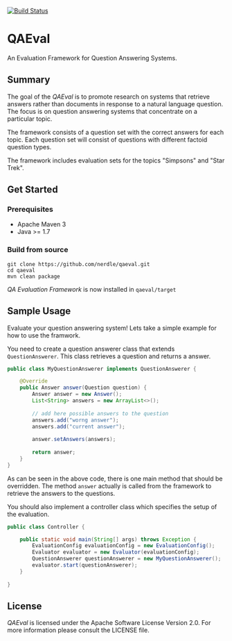 [![Build Status](https://travis-ci.org/nerdle/qaeval.svg?branch=master)](https://travis-ci.org/nerdle/qaeval)

QAEval
=======================

An Evaluation Framework for Question Answering Systems.

## Summary

The goal of the _QAEval_ is to promote research on systems that retrieve answers rather than documents in response to a natural language question. The focus is on question answering systems that concentrate on a particular topic.

The framework consists of a question set with the correct answers for each topic. Each question set will consist of questions with different factoid question types.

The framework includes evaluation sets for the topics "Simpsons" and "Star Trek".

## Get Started

### Prerequisites
* Apache Maven 3
* Java >= 1.7

### Build from source

```
git clone https://github.com/nerdle/qaeval.git
cd qaeval
mvn clean package
```

_QA Evaluation Framework_ is now installed in `qaeval/target`

## Sample Usage

Evaluate your question answering system! Lets take a simple example for how to use the framwork.

You need to create a question answerer class that extends `QuestionAnswerer`. This class retrieves a question and returns a answer.

```java
public class MyQuestionAnswerer implements QuestionAnswerer {

    @Override
    public Answer answer(Question question) {
        Answer answer = new Answer();
        List<String> answers = new ArrayList<>();
        
        // add here possible answers to the question
        answers.add("worng answer");
        answers.add("current answer");
        
        answer.setAnswers(answers);
        
        return answer;
    }
}
```

As can be seen in the above code, there is one main method that should be overridden. The method `answer` actually is called from the framework to retrieve the answers to the questions.

You should also implement a controller class which specifies the setup of the evaluation.

```java
public class Controller {

    public static void main(String[] args) throws Exception {
        EvaluationConfig evaluationConfig = new EvaluationConfig();
        Evaluator evaluator = new Evaluator(evaluationConfig);
        QuestionAnswerer questionAnswerer = new MyQuestionAnswerer();
        evaluator.start(questionAnswerer);
    }
    
}
```

## License

_QAEval_ is licensed under the Apache Software License Version 2.0. For more
information please consult the LICENSE file.
